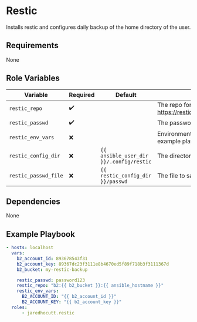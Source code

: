 # Restic

Installs restic and configures daily backup of the home directory of the user.

## Requirements

None

## Role Variables

| Variable             | Required           | Default                                 | Description                                                                                                                                   |
| -------------------- | ------------------ | --------------------------------------- | --------------------------------------------------------------------------------------------------------------------------------------------- |
| `restic_repo`        | :heavy_check_mark: |                                         | The repo for restic to use. The format of this option can be found at <https://restic.readthedocs.io/en/latest/030_preparing_a_new_repo.html> |
| `restic_passwd`      | :heavy_check_mark: |                                         | The password used to encrypt your data.                                                                                                       |
| `restic_env_vars`    | :x:                |                                         | Environment variables needed for the repo type you've chosen (see example playbook below).                                                    |
| `restic_config_dir`  | :x:                | `{{ ansible_user_dir }}/.config/restic` | The directory to use for restic config information                                                                                            |
| `restic_passwd_file` | :x:                | `{{ restic_config_dir }}/passwd`        | The file to save the `restic_passwd`                                                                                                          |


## Dependencies

None

## Example Playbook

```yaml
- hosts: localhost
  vars:
    b2_account_id: 893678543f31
    b2_account_key: 89367dc23f3111e8b4670ed5f89f718b3f3111367d
    b2_bucket: my-restic-backup

    restic_passwd: password123
    restic_repo: "b2:{{ b2_bucket }}:{{ ansible_hostname }}"
    restic_env_vars:
      B2_ACCOUNT_ID: "{{ b2_account_id }}"
      B2_ACCOUNT_KEY: "{{ b2_account_key }}"
  roles:
      - jaredhocutt.restic
```
